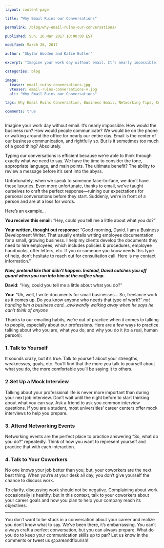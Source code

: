 ```yaml
---
layout: content-page

title: "Why Email Ruins our Conversations"

permalink: /blog/why-email-ruins-our-conversations/

published: Sun, 26 Mar 2017 10:00:00 EST

modified: March 26, 2017

author: "Skylar Wooden and Katie Butler"

excerpt: "Imagine your work day without email. It’s nearly impossible. How would the business run? How would people communicate? We would be on the phone or walking around the office for nearly our entire day. Email is the center of our business communication, and rightfully so. But is it sometimes too much of a good thing?"

categories: blog

image:
  teaser: email-ruins-conversations.jpg
  vteaser: email-ruins-conversations-v.jpg
  alt: "Why Email Ruins our Conversations"

tags: Why Email Ruins Conversation, Business Email, Networking Tips, Communication Advice

comments: true
---
```


Imagine your work day without email. It’s nearly impossible. How would the business run? How would people communicate? We would be on the phone or walking around the office for nearly our entire day. Email is the center of our business communication, and rightfully so. But is it sometimes too much of a good thing? Absolutely. 

Typing our conversations is efficient because we’re able to think through exactly what we need to say. We have the time to consider the tone, appropriate language, and main points. The ultimate benefit? The ability to review a message before it’s sent into the abyss. 

Unfortunately, when we speak to someone face-to-face, we don’t have these luxuries. Even more unfortunate, thanks to email, we’ve taught ourselves to craft the perfect response—ruining our expectations for personal conversations before they start. Suddenly, we’re in front of a person and are at a loss for words. 

Here’s an example...

<strong>You receive this email:</strong> “Hey, could you tell me a little about what you do?”

<strong>Your written, thought out response:</strong> “Good morning, David. I am a Business Development Writer. That usually entails writing employee documentation for a small, growing business. I help my clients develop the documents they need to hire employees, which includes policies & procedures, employee handbooks, offer letters, etc. If you or someone you know needs this type of help, don’t hesitate to reach out for consultation call. Here is my contact information.”

<strong>*Now, pretend like that didn’t happen. Instead, David catches you off guard when you run into him at the coffee shop.*</strong>

<strong>David:</strong> “Hey, could you tell me a little about what you do?”

<strong>You:</strong> “Uh, well, I write documents for small businesses… So, freelance work as it comes up. Do you know anyone who needs that type of work?” *not handing him a business card...awkwardly walking away when he says he can’t think of anyone*

Thanks to our emailing habits, we’re out of practice when it comes to talking to people, especially about our professions. Here are a few ways to practice talking about who you are, what you do, and why you do it (to a real, human person):

### 1. Talk to Yourself
It sounds crazy, but it’s true. Talk to yourself about your strengths, weaknesses, goals, etc. You’ll find that the more you talk to yourself about what you do, the more comfortable you’ll be saying it to others.

### 2.Set Up a Mock Interview
Talking about your professional life is never more important than during your next job interview. Don’t wait until the night before to start thinking about what you can say. Ask a friend to ask you common interview questions. If you are a student, most universities’ career centers offer mock interviews to help you prepare.

### 3. Attend Networking Events
Networking events are the perfect place to practice answering “So, what do you do?” repeatedly. Think of how you want to represent yourself and practice that with each interaction.

### 4. Talk to Your Coworkers
No one knows your job better than you; but, your coworkers are the next best thing. When you’re at your desk all day, you don’t give yourself the chance to discuss work.

To clarify, discussing work should not be negative. Complaining about work occasionally is healthy, but in this context, talk to your coworkers about your career goals and how you plan to help your company reach its objectives.

<hr class="secondary">

You don’t want to be stuck in a conversation about your career and realize you don’t know what to say. We’ve been there, it’s embarrassing. You can’t always craft a perfect conversation, but you can always prepare. What do you do to keep your communication skills up to par? Let us know in the comments or tweet us @pareandflourish!